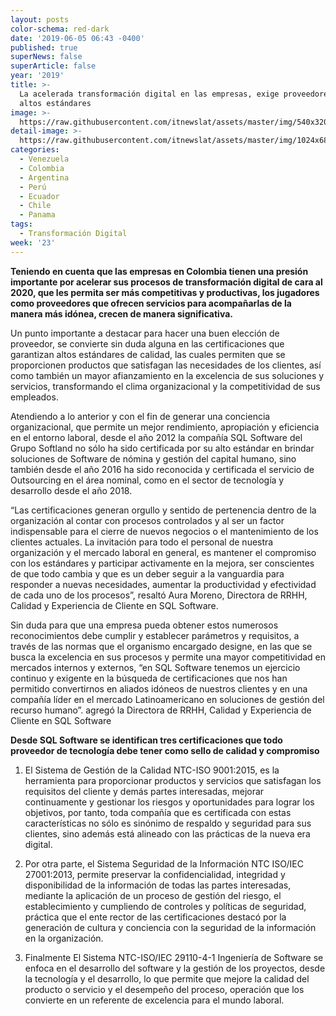 ```yaml
---
layout: posts
color-schema: red-dark
date: '2019-06-05 06:43 -0400'
published: true
superNews: false
superArticle: false
year: '2019'
title: >-
  La acelerada transformación digital en las empresas, exige proveedores con
  altos estándares
image: >-
  https://raw.githubusercontent.com/itnewslat/assets/master/img/540x320/Transformacion-Digital-p.jpg
detail-image: >-
  https://raw.githubusercontent.com/itnewslat/assets/master/img/1024x680/Transformacion-Digital-g.jpg
categories:
  - Venezuela
  - Colombia
  - Argentina
  - Perú
  - Ecuador
  - Chile
  - Panama
tags:
  - Transformación Digital
week: '23'
---
```

**Teniendo en cuenta que las empresas en Colombia tienen una presión importante por acelerar sus procesos de transformación digital de cara al 2020, que les permita ser más competitivas y productivas, los jugadores como proveedores que ofrecen servicios para acompañarlas de la manera más idónea, crecen de manera significativa.**

Un punto importante a destacar para hacer una buen elección de proveedor, se convierte sin duda alguna en las certificaciones que garantizan altos estándares de calidad, las cuales permiten que se proporcionen productos que satisfagan las necesidades de los clientes, así como también un mayor afianzamiento en la excelencia de sus soluciones y servicios, transformando el clima organizacional y la competitividad de sus empleados. 

Atendiendo a lo anterior y con el fin de generar una conciencia organizacional, que permite un mejor rendimiento, apropiación y eficiencia en el entorno laboral, desde el año 2012 la compañía SQL Software del Grupo Softland no sólo ha sido certificada por su alto estándar en brindar soluciones de Software de nómina y gestión del capital humano, sino también desde el año 2016 ha sido reconocida y certificada el servicio de Outsourcing  en el área nominal, como en el sector de tecnología y desarrollo desde el año 2018.

“Las certificaciones generan orgullo y sentido de pertenencia dentro de la organización al contar con procesos controlados y al ser un factor indispensable para el cierre de nuevos negocios o el mantenimiento de los clientes actuales. La invitación para todo el personal de nuestra organización y el mercado laboral en general, es mantener el compromiso con los estándares y participar activamente en la mejora, ser conscientes de que todo cambia y que es un deber seguir a la vanguardia para responder a nuevas necesidades, aumentar la productividad y efectividad de cada uno de los procesos”, resaltó Aura Moreno, Directora de RRHH, Calidad y Experiencia de Cliente en SQL Software. 

Sin duda para que una empresa pueda obtener estos numerosos reconocimientos debe cumplir y establecer parámetros y requisitos, a través de las normas que el organismo encargado designe, en las que se busca la excelencia en sus procesos y permite una mayor competitividad en mercados internos y externos, “en SQL Software tenemos un ejercicio continuo y exigente en la búsqueda de certificaciones que  nos han permitido convertirnos en aliados idóneos de nuestros clientes y en una compañía líder en el mercado Latinoamericano en soluciones de gestión del recurso humano”. agregó la Directora de RRHH, Calidad y Experiencia de Cliente en SQL Software

**Desde SQL Software se identifican tres certificaciones que todo proveedor de tecnología debe tener como sello de calidad y compromiso**

1. El Sistema de Gestión de la Calidad NTC-ISO 9001:2015, es la herramienta para proporcionar productos y servicios que satisfagan los requisitos del cliente y demás partes interesadas, mejorar continuamente y gestionar los riesgos y oportunidades para lograr los objetivos, por tanto, toda compañía que es certificada con estas características no sólo es sinónimo de respaldo y seguridad para sus clientes, sino además está alineado con las prácticas de la nueva era digital. 

2. Por otra parte, el Sistema Seguridad de la Información NTC ISO/IEC 27001:2013, permite preservar la confidencialidad, integridad y disponibilidad de la información de todas las partes interesadas, mediante la aplicación de un proceso de gestión del riesgo, el establecimiento y cumpliendo de controles y políticas de seguridad, práctica que el ente rector de las certificaciones destacó por la generación de cultura y conciencia con la  seguridad de la información en la organización. 

3. Finalmente El Sistema NTC-ISO/IEC 29110-4-1 Ingeniería de Software se enfoca en el desarrollo del software y la gestión de los proyectos, desde la tecnología y el desarrollo, lo que permite que mejore la calidad del producto o servicio y el desempeño del proceso, operación que los convierte en un referente de excelencia para el mundo laboral.
